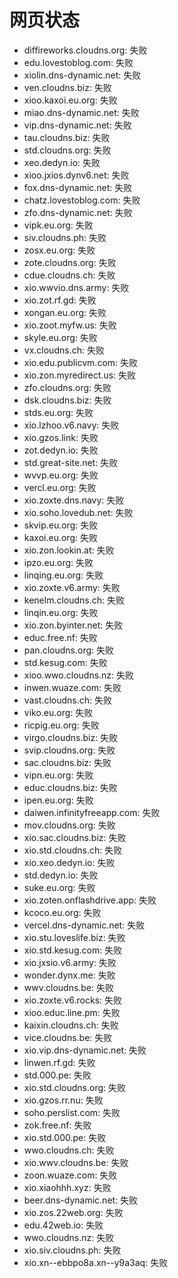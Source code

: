 # 网页状态
- diffireworks.cloudns.org: 失败
- edu.lovestoblog.com: 失败
- xiolin.dns-dynamic.net: 失败
- ven.cloudns.biz: 失败
- xioo.kaxoi.eu.org: 失败
- miao.dns-dynamic.net: 失败
- vip.dns-dynamic.net: 失败
- tau.cloudns.biz: 失败
- std.cloudns.org: 失败
- xeo.dedyn.io: 失败
- xioo.jxios.dynv6.net: 失败
- fox.dns-dynamic.net: 失败
- chatz.lovestoblog.com: 失败
- zfo.dns-dynamic.net: 失败
- vipk.eu.org: 失败
- siv.cloudns.ph: 失败
- zosx.eu.org: 失败
- zote.cloudns.org: 失败
- cdue.cloudns.ch: 失败
- xio.wwvio.dns.army: 失败
- xio.zot.rf.gd: 失败
- xongan.eu.org: 失败
- xio.zoot.myfw.us: 失败
- skyle.eu.org: 失败
- vx.cloudns.ch: 失败
- xio.edu.publicvm.com: 失败
- xio.zon.myredirect.us: 失败
- zfo.cloudns.org: 失败
- dsk.cloudns.biz: 失败
- stds.eu.org: 失败
- xio.lzhoo.v6.navy: 失败
- xio.gzos.link: 失败
- zot.dedyn.io: 失败
- std.great-site.net: 失败
- wvvp.eu.org: 失败
- vercl.eu.org: 失败
- xio.zoxte.dns.navy: 失败
- xio.soho.lovedub.net: 失败
- skvip.eu.org: 失败
- kaxoi.eu.org: 失败
- xio.zon.lookin.at: 失败
- ipzo.eu.org: 失败
- linqing.eu.org: 失败
- xio.zoxte.v6.army: 失败
- kenelm.cloudns.ch: 失败
- linqin.eu.org: 失败
- xio.zon.byinter.net: 失败
- educ.free.nf: 失败
- pan.cloudns.org: 失败
- std.kesug.com: 失败
- xioo.wwo.cloudns.nz: 失败
- inwen.wuaze.com: 失败
- vast.cloudns.ch: 失败
- viko.eu.org: 失败
- ricpig.eu.org: 失败
- virgo.cloudns.biz: 失败
- svip.cloudns.org: 失败
- sac.cloudns.biz: 失败
- vipn.eu.org: 失败
- educ.cloudns.biz: 失败
- ipen.eu.org: 失败
- daiwen.infinityfreeapp.com: 失败
- mov.cloudns.org: 失败
- xio.sac.cloudns.biz: 失败
- xio.std.cloudns.ch: 失败
- xio.xeo.dedyn.io: 失败
- std.dedyn.io: 失败
- suke.eu.org: 失败
- xio.zoten.onflashdrive.app: 失败
- kcoco.eu.org: 失败
- vercel.dns-dynamic.net: 失败
- xio.stu.loveslife.biz: 失败
- xio.std.kesug.com: 失败
- xio.jxsio.v6.army: 失败
- wonder.dynx.me: 失败
- wwv.cloudns.be: 失败
- xio.zoxte.v6.rocks: 失败
- xioo.educ.line.pm: 失败
- kaixin.cloudns.ch: 失败
- vice.cloudns.be: 失败
- xio.vip.dns-dynamic.net: 失败
- linwen.rf.gd: 失败
- std.000.pe: 失败
- xio.std.cloudns.org: 失败
- xio.gzos.rr.nu: 失败
- soho.perslist.com: 失败
- zok.free.nf: 失败
- xio.std.000.pe: 失败
- wwo.cloudns.ch: 失败
- xio.wwv.cloudns.be: 失败
- zoon.wuaze.com: 失败
- xio.xiaohhh.xyz: 失败
- beer.dns-dynamic.net: 失败
- xio.zos.22web.org: 失败
- edu.42web.io: 失败
- wwo.cloudns.nz: 失败
- xio.siv.cloudns.ph: 失败
- xio.xn--ebbpo8a.xn--y9a3aq: 失败
